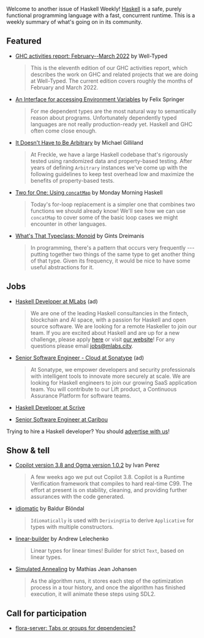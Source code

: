 Welcome to another issue of Haskell Weekly!
[Haskell](https://www.haskell.org) is a safe, purely functional programming language with a fast, concurrent runtime.
This is a weekly summary of what's going on in its community.

## Featured

- [GHC activities report: February--March 2022](https://well-typed.com/blog/2022/04/ghc-2022-02-2022-03/) by Well-Typed
  > This is the eleventh edition of our GHC activities report, which describes the work on GHC and related projects that we are doing at Well-Typed. The current edition covers roughly the months of February and March 2022.

- [An Interface for accessing Environment Variables](https://felixspringer.xyz/homepage/blog/anInterfaceForAccessingEnvironmentVariables) by Felix Springer
  > For me dependent types are the most natural way to semantically reason about programs. Unfortunately dependently typed languages are not really production-ready yet. Haskell and GHC often come close enough.

- [It Doesn't Have to Be Arbitrary](https://tech.freckle.com/2022/04/07/it-doesnt-have-to-be-arbitrary/) by Michael Gilliland
  > At Freckle, we have a large Haskell codebase that's rigorously tested using randomized data and property-based testing. After years of defining `Arbitrary` instances we've come up with the following guidelines to keep test overhead low and maximize the benefits of property-based tests.

- [Two for One: Using `concatMap`](https://mmhaskell.com/blog/2022/4/11/two-for-one-using-concatmap) by Monday Morning Haskell
  > Today's for-loop replacement is a simpler one that combines two functions we should already know! We'll see how we can use `concatMap` to cover some of the basic loop cases we might encounter in other languages.

- [What's That Typeclass: Monoid](https://serokell.io/blog/whats-that-typeclass-monoid) by Gints Dreimanis
  > In programming, there's a pattern that occurs very frequently --- putting together two things of the same type to get another thing of that type. Given its frequency, it would be nice to have some useful abstractions for it.

## Jobs

<!-- Runs from 2021-11-04 to 2022-04-14. -->
- [Haskell Developer at MLabs](https://apply.workable.com/mlabs/j/63DAAA4AEF/) (ad)
  > We are one of the leading Haskell consultancies in the fintech, blockchain and AI space, with a passion for Haskell and open source software. We are looking for a remote Haskeller to join our team. If you are excited about Haskell and are up for a new challenge, please apply [here](https://apply.workable.com/mlabs/j/63DAAA4AEF/) or visit [our website](https://mlabs.city/)! For any questions please email <jobs@mlabs.city>.

<!-- Runs from 2022-03-24 to 2022-04-14. -->
- [Senior Software Engineer - Cloud at Sonatype](https://jobs.lever.co/sonatype/338d0575-bdab-4b99-bb8b-70e0c7e09dfa) (ad)
  > At Sonatype, we empower developers and security professionals with intelligent tools to innovate more securely at scale. We are looking for Haskell engineers to join our growing SaaS application team. You will contribute to our Lift product, a Continuous Assurance Platform for software teams.

- [Haskell Developer at Scrive](https://careers.scrive.com/jobs/996814-haskell-developer)

- [Senior Software Engineer at Caribou](https://boards.greenhouse.io/caribou/jobs/5062975003)

Trying to hire a Haskell developer?
You should [advertise with us](https://haskellweekly.news/advertising.html)!

## Show & tell

- [Copilot version 3.8 and Ogma version 1.0.2](https://np.reddit.com/r/haskell/comments/u2fkkg/ann_copilot_38_ogma_102_new_papers/) by Ivan Perez
  > A few weeks ago we put out Copilot 3.8. Copilot is a Runtime Verification framework that compiles to hard real-time C99. The effort at present is on stability, cleaning, and providing further assurances with the code generated.

- [idiomatic](https://hackage.haskell.org/package/idiomatic-0.1.0.0) by Baldur Blöndal
  > `Idiomatically` is used with `DerivingVia` to derive `Applicative` for types with multiple constructors.

- [linear-builder](https://github.com/Bodigrim/linear-builder/tree/2696ae6950a01e60a7841748929e80ae3e827814) by Andrew Lelechenko
  > Linear types for linear times! Builder for strict `Text`, based on linear types.

- [Simulated Annealing](https://github.com/majjoha/simulated-annealing/tree/c9ea52d0de5b186c83c80c38f2011607d4dcb5dc) by Mathias Jean Johansen
  > As the algorithm runs, it stores each step of the optimization process in a tour history, and once the algorithm has finished execution, it will animate these steps using SDL2.

## Call for participation

- [flora-server: Tabs or groups for dependencies?](https://github.com/flora-pm/flora-server/issues/82)
